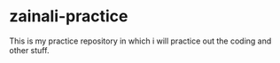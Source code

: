 # zainali-practice
This is my practice repository in which i will practice out the coding and other stuff.
